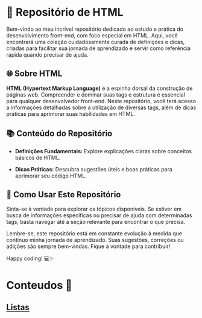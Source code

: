 # 🚀 Repositório de HTML

Bem-vindo ao meu incrível repositório dedicado ao estudo e prática do desenvolvimento front-end, com foco especial em HTML. Aqui, você encontrará uma coleção cuidadosamente curada de definições e dicas, criadas para facilitar sua jornada de aprendizado e servir como referência rápida quando precisar de ajuda.

## 🌐 Sobre HTML

**HTML (Hypertext Markup Language)** é a espinha dorsal da construção de páginas web. Compreender e dominar suas tags e estrutura é essencial para qualquer desenvolvedor front-end. Neste repositório, você terá acesso a informações detalhadas sobre a utilização de diversas tags, além de dicas práticas para aprimorar suas habilidades em HTML.

## 📚 Conteúdo do Repositório

- **Definições Fundamentais:** Explore explicações claras sobre conceitos básicos de HTML.
  
- **Dicas Práticas:** Descubra sugestões úteis e boas práticas para aprimorar seu código HTML.

## 🚀 Como Usar Este Repositório

Sinta-se à vontade para explorar os tópicos disponíveis. Se estiver em busca de informações específicas ou precisar de ajuda com determinadas tags, basta navegar até a seção relevante para encontrar o que precisa.

Lembre-se, este repositório está em constante evolução à medida que continuo minha jornada de aprendizado. Suas sugestões, correções ou adições são sempre bem-vindas. Fique à vontade para contribuir!

Happy coding! 💻✨
# Conteudos  🦾
 ## [Listas](Listas)
